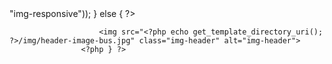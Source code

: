 <?php if (has_post_thumbnail()) {
						the_post_thumbnail('original', array( 'class'	=> "img-responsive"));
					} else { ?>
						<img src="<?php echo get_template_directory_uri(); ?>/img/header-image-bus.jpg" class="img-header" alt="img-header">
					<?php } ?>